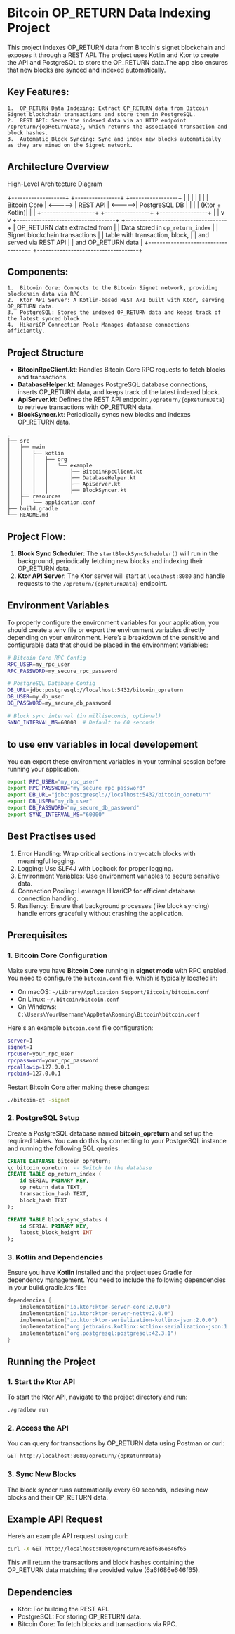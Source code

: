 # Bitcoin OP_RETURN Data Indexing Project

This project indexes OP_RETURN data from Bitcoin's signet blockchain and exposes it through a REST API. The project uses Kotlin and Ktor to create the API and PostgreSQL to store the OP_RETURN data.The app also ensures that new blocks are synced and indexed automatically.


##  Key Features:

	1.	OP_RETURN Data Indexing: Extract OP_RETURN data from Bitcoin Signet blockchain transactions and store them in PostgreSQL.
	2.	REST API: Serve the indexed data via an HTTP endpoint /opreturn/{opReturnData}, which returns the associated transaction and block hashes.
	3.	Automatic Block Syncing: Sync and index new blocks automatically as they are mined on the Signet network.

## Architecture Overview

High-Level Architecture Diagram

+-------------------+          +----------------+         +-----------------+
|                   |          |                |         |                 |
|   Bitcoin Core    |  <-----> |   REST API      |  <----->|  PostgreSQL DB  |
|                   |          |   (Ktor + Kotlin)|         |                 |
+-------------------+          +----------------+         +-----------------+
   |                                                       |
   v                                                       v
+-----------------------------------+          +------------------------------------+
| OP_RETURN data extracted from     |          |   Data stored in `op_return_index` |
| Signet blockchain transactions    |          |   table with transaction, block,  |
| and served via REST API           |          |   and OP_RETURN data              |
+-----------------------------------+          +------------------------------------+


## Components:

	1.	Bitcoin Core: Connects to the Bitcoin Signet network, providing blockchain data via RPC.
	2.	Ktor API Server: A Kotlin-based REST API built with Ktor, serving OP_RETURN data.
	3.	PostgreSQL: Stores the indexed OP_RETURN data and keeps track of the latest synced block.
	4.	HikariCP Connection Pool: Manages database connections efficiently.


## Project Structure

- **BitcoinRpcClient.kt**: Handles Bitcoin Core RPC requests to fetch blocks and transactions.
- **DatabaseHelper.kt**: Manages PostgreSQL database connections, inserts OP_RETURN data, and keeps track of the latest indexed block.
- **ApiServer.kt**: Defines the REST API endpoint `/opreturn/{opReturnData}` to retrieve transactions with OP_RETURN data.
- **BlockSyncer.kt**: Periodically syncs new blocks and indexes OP_RETURN data.

```
.
├── src
│   ├── main
│   │   ├── kotlin
│   │   │   ├── org
│   │   │   │   └── example
│   │   │   │       ├── BitcoinRpcClient.kt
│   │   │   │       ├── DatabaseHelper.kt
│   │   │   │       ├── ApiServer.kt
│   │   │   │       ├── BlockSyncer.kt
│   ├── resources
│   │   └── application.conf
├── build.gradle
└── README.md
```

##  Project Flow:

1. **Block Sync Scheduler**: The `startBlockSyncScheduler()` will run in the background, periodically fetching new blocks and indexing their OP_RETURN data.
2. **Ktor API Server**: The Ktor server will start at `localhost:8080` and handle requests to the `/opreturn/{opReturnData}` endpoint.


##  Environment Variables
To properly configure the environment variables for your application, you should create a .env file or export the environment variables directly depending on your environment. Here’s a breakdown of the sensitive and configurable data that should be placed in the environment variables:

```bash
# Bitcoin Core RPC Config
RPC_USER=my_rpc_user
RPC_PASSWORD=my_secure_rpc_password

# PostgreSQL Database Config
DB_URL=jdbc:postgresql://localhost:5432/bitcoin_opreturn
DB_USER=my_db_user
DB_PASSWORD=my_secure_db_password

# Block sync interval (in milliseconds, optional)
SYNC_INTERVAL_MS=60000  # Default to 60 seconds
```

## to use env variables in local developement
You can export these environment variables in your terminal session before running your application.

```bash
export RPC_USER="my_rpc_user"
export RPC_PASSWORD="my_secure_rpc_password"
export DB_URL="jdbc:postgresql://localhost:5432/bitcoin_opreturn"
export DB_USER="my_db_user"
export DB_PASSWORD="my_secure_db_password"
export SYNC_INTERVAL_MS="60000"
```

## Best Practises used
1.	Error Handling: Wrap critical sections in try-catch blocks with meaningful logging.
2.	Logging: Use SLF4J with Logback for proper logging.
3.	Environment Variables: Use environment variables to secure sensitive data.
4.	Connection Pooling: Leverage HikariCP for efficient database connection handling.
5.	Resiliency: Ensure that background processes (like block syncing) handle errors gracefully without crashing the application.

## Prerequisites

### 1. Bitcoin Core Configuration

Make sure you have **Bitcoin Core** running in **signet mode** with RPC enabled. You need to configure the `bitcoin.conf` file, which is typically located in:

- On macOS: `~/Library/Application Support/Bitcoin/bitcoin.conf`
- On Linux: `~/.bitcoin/bitcoin.conf`
- On Windows: `C:\Users\YourUsername\AppData\Roaming\Bitcoin\bitcoin.conf`

Here's an example `bitcoin.conf` file configuration:

```bash
server=1
signet=1
rpcuser=your_rpc_user
rpcpassword=your_rpc_password
rpcallowip=127.0.0.1
rpcbind=127.0.0.1
```
Restart Bitcoin Core after making these changes:
```bash
./bitcoin-qt -signet
```

### 2. PostgreSQL Setup
Create a PostgreSQL database named **bitcoin_opreturn** and set up the required tables. You can do this by connecting to your PostgreSQL instance and running the following SQL queries:

```sql
CREATE DATABASE bitcoin_opreturn;
\c bitcoin_opreturn  -- Switch to the database
CREATE TABLE op_return_index (
    id SERIAL PRIMARY KEY,
    op_return_data TEXT,
    transaction_hash TEXT,
    block_hash TEXT
);

CREATE TABLE block_sync_status (
    id SERIAL PRIMARY KEY,
    latest_block_height INT
);
```

### 3. Kotlin and Dependencies
Ensure you have **Kotlin** installed and the project uses Gradle for dependency management. You need to include the following dependencies in your build.gradle.kts file:

```kotlin
dependencies {
    implementation("io.ktor:ktor-server-core:2.0.0")
    implementation("io.ktor:ktor-server-netty:2.0.0")
    implementation("io.ktor:ktor-serialization-kotlinx-json:2.0.0")
    implementation("org.jetbrains.kotlinx:kotlinx-serialization-json:1.3.2")
    implementation("org.postgresql:postgresql:42.3.1")
}
```

## Running the Project
### 1. Start the Ktor API
To start the Ktor API, navigate to the project directory and run:
```bash
./gradlew run
```
### 2. Access the API
You can query for transactions by OP_RETURN data using Postman or curl:
```bash
GET http://localhost:8080/opreturn/{opReturnData}
```
### 3. Sync New Blocks
The block syncer runs automatically every 60 seconds, indexing new blocks and their OP_RETURN data.

## Example API Request
Here’s an example API request using curl:
```bash
curl -X GET http://localhost:8080/opreturn/6a6f686e646f65
```
This will return the transactions and block hashes containing the OP_RETURN data matching the provided value (6a6f686e646f65).

## Dependencies
- 	Ktor: For building the REST API.
- 	PostgreSQL: For storing OP_RETURN data.
- 	Bitcoin Core: To fetch blocks and transactions via RPC.

